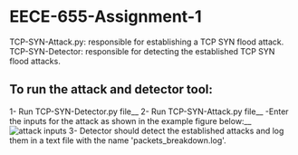 # EECE-655-Assignment-1

TCP-SYN-Attack.py: responsible for establishing a TCP SYN flood attack. 
TCP-SYN-Detector: responsible for detecting the established TCP SYN flood attacks.

## To run the attack and detector tool:

1- Run TCP-SYN-Detector.py file__
2- Run TCP-SYN-Attack.py file__ 
  -Enter the inputs for the attack as shown in the example figure below:__ ![attack inputs](https://user-images.githubusercontent.com/47125583/136376424-47e6c2a9-2d0a-45c2-82dd-759c8d1238fa.JPG)
3- Detector should detect the established attacks and log them in a text file with the name 'packets_breakdown.log'.
